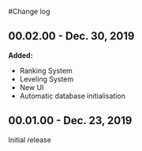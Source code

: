 #Change log

## 00.02.00 - Dec. 30, 2019

**Added:**
- Ranking System
- Leveling System
- New UI
- Automatic database initialisation

## 00.01.00 - Dec. 23, 2019

Initial release